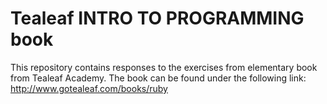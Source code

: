 # Tealeaf INTRO TO PROGRAMMING book

 This repository contains responses to the exercises from elementary book from Tealeaf Academy.
 The book can be found under the following link:
 http://www.gotealeaf.com/books/ruby
